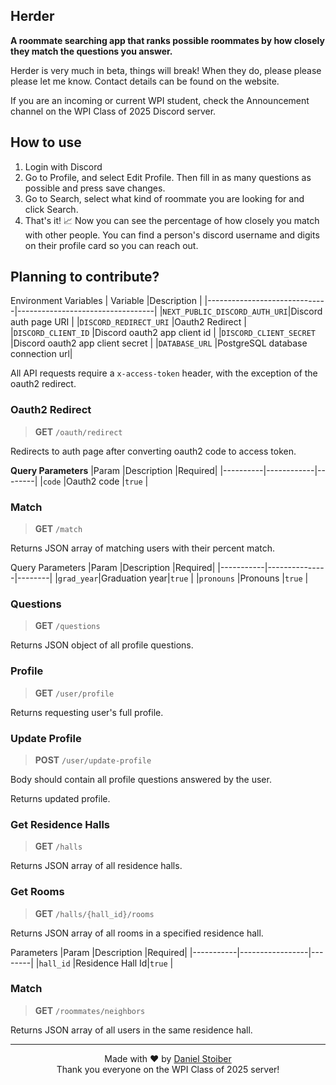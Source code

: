 ## Herder

__A roommate searching app that ranks possible roommates by how closely they match the questions you answer.__

Herder is very much in beta, things will break! When they do, please please please let me know. Contact details can be found on the website.

If you are an incoming or current WPI student, check the Announcement channel on the WPI Class of 2025 Discord server.

## How to use

1. Login with Discord
2. Go to Profile, and select Edit Profile. Then fill in as many questions as possible and press save changes.
3. Go to Search, select what kind of roommate you are looking for and click Search.
4. That's it! 📈 Now you can see the percentage of how closely you match with other people. You can find a person's discord username and digits on their profile card so you can reach out.

## Planning to contribute?

Environment Variables
| Variable                     |Description                       |
|------------------------------|----------------------------------|
|`NEXT_PUBLIC_DISCORD_AUTH_URI`|Discord auth page URI             |
|`DISCORD_REDIRECT_URI`        |Oauth2 Redirect                   |
|`DISCORD_CLIENT_ID`           |Discord oauth2 app client id      |
|`DISCORD_CLIENT_SECRET`       |Discord oauth2 app client secret  |
|`DATABASE_URL`                |PostgreSQL database connection url|

All API requests require a `x-access-token` header, with the exception of the oauth2 redirect.

### Oauth2 Redirect
> __GET__ `/oauth/redirect`

Redirects to auth page after converting oauth2 code to access token.

__Query Parameters__
|Param     |Description |Required|
|----------|------------|--------|
|`code`	   |Oauth2 code |`true`  |

### Match
> __GET__ `/match`

Returns JSON array of matching users with their percent match.

Query Parameters
|Param      |Description    |Required|
|-----------|---------------|--------|
|`grad_year`|Graduation year|`true`  |
|`pronouns` |Pronouns       |`true`  |

### Questions
> __GET__ `/questions`

Returns JSON object of all profile questions.

### Profile
> __GET__ `/user/profile`

Returns requesting user's full profile.

### Update Profile
> __POST__ `/user/update-profile`

Body should contain all profile questions answered by the user.

Returns updated profile.

### Get Residence Halls
> __GET__ `/halls`

Returns JSON array of all residence halls.

### Get Rooms
> __GET__ `/halls/{hall_id}/rooms`

Returns JSON array of all rooms in a specified residence hall.

Parameters
|Param      |Description      |Required|
|-----------|-----------------|--------|
|`hall_id`  |Residence Hall Id|`true`  |

### Match
> __GET__ `/roommates/neighbors`

Returns JSON array of all users in the same residence hall.

---
<p align="center">
  Made with ❤️ by <a href="https://daniel.stoiber.network">Daniel Stoiber</a>
  <br>
  Thank you everyone on the WPI Class of 2025 server!
</p>